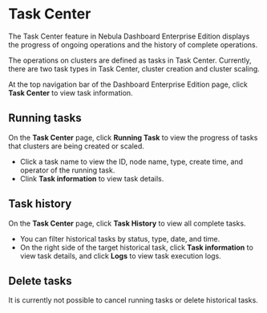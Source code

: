 # Task Center

The Task Center feature in Nebula Dashboard Enterprise Edition displays the progress of ongoing operations and the history of complete operations. 

The operations on clusters are defined as tasks in Task Center. Currently, there are two task types in Task Center, cluster creation and cluster scaling.

At the top navigation bar of the Dashboard Enterprise Edition page, click **Task Center** to view task information.

## Running tasks

On the **Task Center** page, click **Running Task** to view the progress of tasks that clusters are being created or scaled.

- Click a task name to view the ID, node name, type, create time, and operator of the running task. 
- Clink **Task information** to view task details.

## Task history

On the **Task Center** page, click **Task History** to view all complete tasks.

- You can filter historical tasks by status, type, date, and time.
- On the right side of the target historical task, click **Task information** to view task details, and click **Logs** to view task execution logs.

## Delete tasks

It is currently not possible to cancel running tasks or delete historical tasks.
